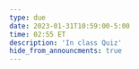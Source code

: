 ```yaml
---
type: due
date: 2023-01-31T10:59:00-5:00
time: 02:55 ET
description: 'In class Quiz'
hide_from_announcments: true
---
```

